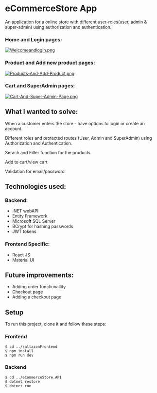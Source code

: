 # eCommerceStore App

An application for a online store with different user-roles(user, admin & super-admin) using authorization and authentication.

### Home and Login pages:
[![Welcomeandlogin.png](https://i.postimg.cc/FR1xpgLh/Welcomeandlogin.png)](https://postimg.cc/9R5TF9bk)
### Product and Add new product pages:
[![Products-And-Add-Product.png](https://i.postimg.cc/kgnKwF0L/Products-And-Add-Product.png)](https://postimg.cc/SJvnx8NG)
### Cart and SuperAdmin pages:
[![Cart-And-Super-Admin-Page.png](https://i.postimg.cc/VNvMPsLR/Cart-And-Super-Admin-Page.png)](https://postimg.cc/gw9rvWhX)
## What I wanted to solve:

When a customer enters the store - have options to login or create an account.

Different roles and protected routes (User, Admin and SuperAdmin) using
Authorization and Authentication.

Serach and Filter function for the products

Add to cart/view cart

Validation for email/password

## Technologies used:

### Backend:

- .NET webAPI 
- Entity Framework
- Microsoft SQL Server
- BCrypt for hashing passwords
- JWT tokens

### Frontend Specific:

- React JS
- Material UI

## Future improvements:

- Adding order functionallity
- Checkout page
- Adding a checkout page

## Setup
To run this project, clone it and follow these steps:

### Frontend
```
$ cd ../saltazonFrontend
$ npm install
$ npm run dev
```
### Backend
```
$ cd ../eCommerceStore.API
$ dotnet restore
$ dotnet run
```
